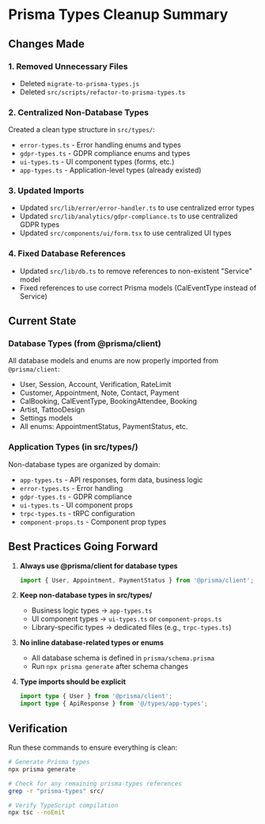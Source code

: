 # Prisma Types Cleanup Summary

## Changes Made

### 1. **Removed Unnecessary Files**
- Deleted `migrate-to-prisma-types.js`
- Deleted `src/scripts/refactor-to-prisma-types.ts`

### 2. **Centralized Non-Database Types**
Created a clean type structure in `src/types/`:
- `error-types.ts` - Error handling enums and types
- `gdpr-types.ts` - GDPR compliance enums and types  
- `ui-types.ts` - UI component types (forms, etc.)
- `app-types.ts` - Application-level types (already existed)

### 3. **Updated Imports**
- Updated `src/lib/error/error-handler.ts` to use centralized error types
- Updated `src/lib/analytics/gdpr-compliance.ts` to use centralized GDPR types
- Updated `src/components/ui/form.tsx` to use centralized UI types

### 4. **Fixed Database References**
- Updated `src/lib/db.ts` to remove references to non-existent "Service" model
- Fixed references to use correct Prisma models (CalEventType instead of Service)

## Current State

### Database Types (from @prisma/client)
All database models and enums are now properly imported from `@prisma/client`:
- User, Session, Account, Verification, RateLimit
- Customer, Appointment, Note, Contact, Payment
- CalBooking, CalEventType, BookingAttendee, Booking
- Artist, TattooDesign
- Settings models
- All enums: AppointmentStatus, PaymentStatus, etc.

### Application Types (in src/types/)
Non-database types are organized by domain:
- `app-types.ts` - API responses, form data, business logic
- `error-types.ts` - Error handling
- `gdpr-types.ts` - GDPR compliance
- `ui-types.ts` - UI component props
- `trpc-types.ts` - tRPC configuration
- `component-props.ts` - Component prop types

## Best Practices Going Forward

1. **Always use @prisma/client for database types**
   ```typescript
   import { User, Appointment, PaymentStatus } from '@prisma/client';
   ```

2. **Keep non-database types in src/types/**
   - Business logic types → `app-types.ts`
   - UI component types → `ui-types.ts` or `component-props.ts`
   - Library-specific types → dedicated files (e.g., `trpc-types.ts`)

3. **No inline database-related types or enums**
   - All database schema is defined in `prisma/schema.prisma`
   - Run `npx prisma generate` after schema changes

4. **Type imports should be explicit**
   ```typescript
   import type { User } from '@prisma/client';
   import type { ApiResponse } from '@/types/app-types';
   ```

## Verification

Run these commands to ensure everything is clean:

```bash
# Generate Prisma types
npx prisma generate

# Check for any remaining prisma-types references
grep -r "prisma-types" src/

# Verify TypeScript compilation
npx tsc --noEmit
```
